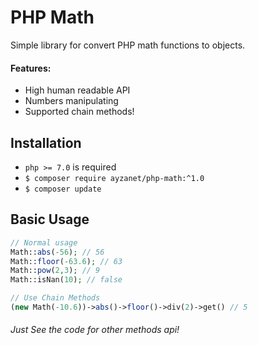 # PHP Math
Simple library for convert PHP math functions to objects.

#### Features:
- High human readable API
- Numbers manipulating
- Supported chain methods!

## Installation
- `php >= 7.0` is required
- `$ composer require ayzanet/php-math:^1.0`
- `$ composer update`

## Basic Usage
``` php
// Normal usage
Math::abs(-56); // 56
Math::floor(-63.6); // 63
Math::pow(2,3); // 9
Math::isNan(10); // false

// Use Chain Methods
(new Math(-10.6))->abs()->floor()->div(2)->get() // 5
```

###### Just See the code for other methods api!